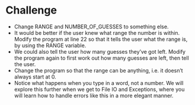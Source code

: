 # Challenge

- Change RANGE and NUMBER_OF_GUESSES to something else.
- It would be better if the user knew what range the number is within. Modify the program at line 22 so that it tells the user what the range is, by using the RANGE variable.
- We could also tell the user how many guesses they’ve got left. Modify the program again to first work out how many guesses are left, then tell the user.
- Change the program so that the range can be anything, i.e. it doesn’t always start at 0.
- Notice what happens when you type in a word, not a number. We will explore this further when we get to File IO and Exceptions, where you will learn how to handle errors like this in a more elegant manner.